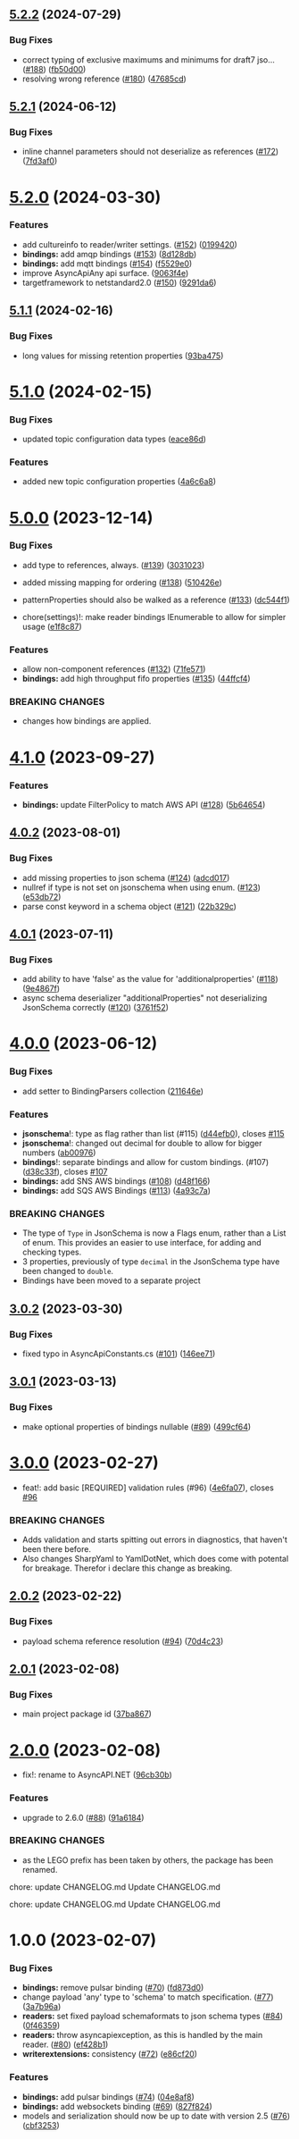 ## [5.2.2](https://github.com/LEGO/AsyncAPI.NET/compare/v5.2.1...v5.2.2) (2024-07-29)


### Bug Fixes

* correct typing of exclusive maximums and minimums for draft7 jso… ([#188](https://github.com/LEGO/AsyncAPI.NET/issues/188)) ([fb50d00](https://github.com/LEGO/AsyncAPI.NET/commit/fb50d00192896f9ac26e65df1e991854b33aa17c))
* resolving wrong reference ([#180](https://github.com/LEGO/AsyncAPI.NET/issues/180)) ([47685cd](https://github.com/LEGO/AsyncAPI.NET/commit/47685cd19c7e58391625be043b1e5d82c49eedc8))

## [5.2.1](https://github.com/LEGO/AsyncAPI.NET/compare/v5.2.0...v5.2.1) (2024-06-12)


### Bug Fixes

* inline channel parameters should not deserialize as references ([#172](https://github.com/LEGO/AsyncAPI.NET/issues/172)) ([7fd3af0](https://github.com/LEGO/AsyncAPI.NET/commit/7fd3af0e6669d18e805e0bab9cafac819ea64c1d))

# [5.2.0](https://github.com/LEGO/AsyncAPI.NET/compare/v5.1.1...v5.2.0) (2024-03-30)


### Features

* add cultureinfo to reader/writer settings. ([#152](https://github.com/LEGO/AsyncAPI.NET/issues/152)) ([0199420](https://github.com/LEGO/AsyncAPI.NET/commit/01994205ecde4e17317762374b03ec23aad17022))
* **bindings:** add amqp bindings ([#153](https://github.com/LEGO/AsyncAPI.NET/issues/153)) ([8d128db](https://github.com/LEGO/AsyncAPI.NET/commit/8d128db869d8164cfaad156d4f29a7130a00827e))
* **bindings:** add mqtt bindings ([#154](https://github.com/LEGO/AsyncAPI.NET/issues/154)) ([f5529e0](https://github.com/LEGO/AsyncAPI.NET/commit/f5529e0e96d139e0cb1958d6b0620ed826e21cb5))
* improve AsyncApiAny api surface. ([9063f4e](https://github.com/LEGO/AsyncAPI.NET/commit/9063f4e4f19929f8ccbdee5bd46dd9e27a3e0c08))
* targetframework to netstandard2.0 ([#150](https://github.com/LEGO/AsyncAPI.NET/issues/150)) ([9291da6](https://github.com/LEGO/AsyncAPI.NET/commit/9291da603335fd202b59f421945629952f136296))

## [5.1.1](https://github.com/LEGO/AsyncAPI.NET/compare/v5.1.0...v5.1.1) (2024-02-16)


### Bug Fixes

* long values for missing retention properties ([93ba475](https://github.com/LEGO/AsyncAPI.NET/commit/93ba4755babd05a0d21f3530aab417eeed3b7073))

# [5.1.0](https://github.com/LEGO/AsyncAPI.NET/compare/v5.0.0...v5.1.0) (2024-02-15)


### Bug Fixes

* updated topic configuration data types ([eace86d](https://github.com/LEGO/AsyncAPI.NET/commit/eace86dde4fc704d4652d19e7073be3b37ade6c7))


### Features

* added new topic configuration properties ([4a6c6a8](https://github.com/LEGO/AsyncAPI.NET/commit/4a6c6a8fed3a970153bd511daad5e614dbcdf2df))

# [5.0.0](https://github.com/LEGO/AsyncAPI.NET/compare/v4.1.0...v5.0.0) (2023-12-14)


### Bug Fixes

* add type to references, always. ([#139](https://github.com/LEGO/AsyncAPI.NET/issues/139)) ([3031023](https://github.com/LEGO/AsyncAPI.NET/commit/30310232bb3869258486d9f7f85721d4e3fb46eb))
* added missing mapping for ordering ([#138](https://github.com/LEGO/AsyncAPI.NET/issues/138)) ([510426e](https://github.com/LEGO/AsyncAPI.NET/commit/510426e200b4fe97ad1b8e9a6e94a615593c2a3c))
* patternProperties should also be walked as a reference ([#133](https://github.com/LEGO/AsyncAPI.NET/issues/133)) ([dc544f1](https://github.com/LEGO/AsyncAPI.NET/commit/dc544f1c01be3b95ded08ee894453ce8529eafb3))


* chore(settings)!: make reader bindings IEnumerable to allow for simpler usage ([e1f8c87](https://github.com/LEGO/AsyncAPI.NET/commit/e1f8c8766767ce642546a911810064a5234f04c3))


### Features

* allow non-component references ([#132](https://github.com/LEGO/AsyncAPI.NET/issues/132)) ([71fe571](https://github.com/LEGO/AsyncAPI.NET/commit/71fe571a3db0b4fbc13f4573b4d4b53f4f6b0911))
* **bindings:** add high throughput fifo properties ([#135](https://github.com/LEGO/AsyncAPI.NET/issues/135)) ([44ffcf4](https://github.com/LEGO/AsyncAPI.NET/commit/44ffcf4ceaf06a5168597e1eeb9407f09d47ab23))


### BREAKING CHANGES

* changes how bindings are applied.

# [4.1.0](https://github.com/LEGO/AsyncAPI.NET/compare/v4.0.2...v4.1.0) (2023-09-27)


### Features

* **bindings:** update FilterPolicy to match AWS API ([#128](https://github.com/LEGO/AsyncAPI.NET/issues/128)) ([5b64654](https://github.com/LEGO/AsyncAPI.NET/commit/5b6465474ae09d42a27377bf04d58fdbd1dd8a59))

## [4.0.2](https://github.com/LEGO/AsyncAPI.NET/compare/v4.0.1...v4.0.2) (2023-08-01)


### Bug Fixes

* add missing properties to json schema ([#124](https://github.com/LEGO/AsyncAPI.NET/issues/124)) ([adcd017](https://github.com/LEGO/AsyncAPI.NET/commit/adcd017b3ff6875eddac9649c2c95c398e49dec0))
* nullref if type is not set on jsonschema when using enum. ([#123](https://github.com/LEGO/AsyncAPI.NET/issues/123)) ([e53db72](https://github.com/LEGO/AsyncAPI.NET/commit/e53db729813bd76c17a335baf9bf0d0efc34e0bc))
* parse const keyword in a schema object ([#121](https://github.com/LEGO/AsyncAPI.NET/issues/121)) ([22b329c](https://github.com/LEGO/AsyncAPI.NET/commit/22b329c6c8068e4ff2090cb6dd11bab2d5a254a5))

## [4.0.1](https://github.com/LEGO/AsyncAPI.NET/compare/v4.0.0...v4.0.1) (2023-07-11)


### Bug Fixes

* add ability to have 'false' as the value for 'additionalproperties' ([#118](https://github.com/LEGO/AsyncAPI.NET/issues/118)) ([9e4867f](https://github.com/LEGO/AsyncAPI.NET/commit/9e4867fbec9377964489e53c71f38a239e359cdf))
* async schema deserializer "additionalProperties" not deserializing JsonSchema correctly ([#120](https://github.com/LEGO/AsyncAPI.NET/issues/120)) ([3761f52](https://github.com/LEGO/AsyncAPI.NET/commit/3761f521570268febb8b00fde9896379acb7047b))

# [4.0.0](https://github.com/LEGO/AsyncAPI.NET/compare/v3.0.2...v4.0.0) (2023-06-12)


### Bug Fixes

* add setter to BindingParsers collection ([211646e](https://github.com/LEGO/AsyncAPI.NET/commit/211646e95b82b3e32563fe75c57656cd6882267b))


### Features

* **jsonschema**!: type as flag rather than list (#115) ([d44efb0](https://github.com/LEGO/AsyncAPI.NET/commit/d44efb048402c70377064b87bd962b0e455e08b3)), closes [#115](https://github.com/LEGO/AsyncAPI.NET/issues/115)
* **jsonschema**!: changed out decimal for double to allow for bigger numbers ([ab00976](https://github.com/LEGO/AsyncAPI.NET/commit/ab009764a916171c8926c129384ce18b3162e71e))
* **bindings**!: separate bindings and allow for custom bindings. (#107) ([d38c33f](https://github.com/LEGO/AsyncAPI.NET/commit/d38c33f14d6de73e2563e29534965b06d423edac)), closes [#107](https://github.com/LEGO/AsyncAPI.NET/issues/107)
* **bindings:** add SNS AWS bindings ([#108](https://github.com/LEGO/AsyncAPI.NET/issues/108)) ([d48f166](https://github.com/LEGO/AsyncAPI.NET/commit/d48f1669ebfd9ad3f661b2b5928df1d622a4e7ba))
* **bindings:** add SQS AWS Bindings ([#113](https://github.com/LEGO/AsyncAPI.NET/issues/113)) ([4a93c7a](https://github.com/LEGO/AsyncAPI.NET/commit/4a93c7a26dbc0dd28914ac96575070deb0a6d2c1))


### BREAKING CHANGES

* The type of `Type` in JsonSchema is now a Flags enum, rather than a List of enum. This provides an easier to use interface, for adding and checking types.
* 3 properties, previously of type `decimal` in the JsonSchema type have been changed to `double`.
* Bindings have been moved to a separate project

## [3.0.2](https://github.com/LEGO/AsyncAPI.NET/compare/v3.0.1...v3.0.2) (2023-03-30)


### Bug Fixes

* fixed typo in AsyncApiConstants.cs ([#101](https://github.com/LEGO/AsyncAPI.NET/issues/101)) ([146ee71](https://github.com/LEGO/AsyncAPI.NET/commit/146ee71082fb0eab4fc4231f3564bc8f7b73d779))

## [3.0.1](https://github.com/LEGO/AsyncAPI.NET/compare/v3.0.0...v3.0.1) (2023-03-13)


### Bug Fixes

* make optional properties of bindings nullable ([#89](https://github.com/LEGO/AsyncAPI.NET/issues/89)) ([499cf64](https://github.com/LEGO/AsyncAPI.NET/commit/499cf64a54fda10a7fc6f870d406e11b142faff4))

# [3.0.0](https://github.com/LEGO/AsyncAPI.NET/compare/v2.0.2...v3.0.0) (2023-02-27)


* feat!: add basic [REQUIRED] validation rules (#96) ([4e6fa07](https://github.com/LEGO/AsyncAPI.NET/commit/4e6fa070663e7c173ae7c731d327b9102fa67ba0)), closes [#96](https://github.com/LEGO/AsyncAPI.NET/issues/96)


### BREAKING CHANGES

* Adds validation and starts spitting out errors in diagnostics, that haven't been there before.
* Also changes SharpYaml to YamlDotNet, which does come with potental for breakage.
Therefor i declare this change as breaking.

## [2.0.2](https://github.com/LEGO/AsyncAPI.NET/compare/v2.0.1...v2.0.2) (2023-02-22)


### Bug Fixes

* payload schema reference resolution ([#94](https://github.com/LEGO/AsyncAPI.NET/issues/94)) ([70d4c23](https://github.com/LEGO/AsyncAPI.NET/commit/70d4c23634ae588da265fe79f5ae934d0bfe8c6a))

## [2.0.1](https://github.com/LEGO/AsyncAPI.NET/compare/v2.0.0...v2.0.1) (2023-02-08)


### Bug Fixes

* main project package id ([37ba867](https://github.com/LEGO/AsyncAPI.NET/commit/37ba8676eab24c35d2cdf8315381e96c60770221))

# [2.0.0](https://github.com/LEGO/AsyncAPI.NET/compare/v1.0.0...v2.0.0) (2023-02-08)


* fix!: rename to AsyncAPI.NET ([96cb30b](https://github.com/LEGO/AsyncAPI.NET/commit/96cb30b746f69600d8a21cdd263acb5a1251761d))


### Features

* upgrade to 2.6.0 ([#88](https://github.com/LEGO/AsyncAPI.NET/issues/88)) ([91a6184](https://github.com/LEGO/AsyncAPI.NET/commit/91a6184e314beb9a593d2bb7d397120722677348))


### BREAKING CHANGES

* as the LEGO prefix has been taken by others, the package has been renamed.


chore: update CHANGELOG.md
Update CHANGELOG.md

chore: update CHANGELOG.md
Update CHANGELOG.md

# 1.0.0 (2023-02-07)


### Bug Fixes

* **bindings:** remove pulsar binding ([#70](https://github.com/LEGO/AsyncAPI.NET/issues/70)) ([fd873d0](https://github.com/LEGO/AsyncAPI.NET/commit/fd873d049b8fa25adf67fb65bdba1e3b3882d3e7))
* change payload 'any' type to 'schema' to match specification. ([#77](https://github.com/LEGO/AsyncAPI.NET/issues/77)) ([3a7b96a](https://github.com/LEGO/AsyncAPI.NET/commit/3a7b96ad3c8d58462e13b4c0d161ecb81455e132))
* **readers:** set fixed payload schemaformats to json schema types ([#84](https://github.com/LEGO/AsyncAPI.NET/issues/84)) ([0f46359](https://github.com/LEGO/AsyncAPI.NET/commit/0f46359663d242d1ba0ec09378a355f4e38de4c4))
* **readers:** throw asyncapiexception, as this is handled by the main reader. ([#80](https://github.com/LEGO/AsyncAPI.NET/issues/80)) ([ef428b1](https://github.com/LEGO/AsyncAPI.NET/commit/ef428b1df7df80daf20772765345588827998b01))
* **writerextensions:** consistency ([#72](https://github.com/LEGO/AsyncAPI.NET/issues/72)) ([e86cf20](https://github.com/LEGO/AsyncAPI.NET/commit/e86cf203ac464fb7dc58184c253048f2814696be))


### Features

* **bindings:** add pulsar bindings ([#74](https://github.com/LEGO/AsyncAPI.NET/issues/74)) ([04e8af8](https://github.com/LEGO/AsyncAPI.NET/commit/04e8af8ffea3ef9520418169463590b222213d6a))
* **bindings:** add websockets binding ([#69](https://github.com/LEGO/AsyncAPI.NET/issues/69)) ([827f824](https://github.com/LEGO/AsyncAPI.NET/commit/827f82424679fef4be3547d3981427a333841d34))
* models and serialization should now be up to date with version 2.5 ([#76](https://github.com/LEGO/AsyncAPI.NET/issues/76)) ([cbf3253](https://github.com/LEGO/AsyncAPI.NET/commit/cbf325392b4b1fb726f72e6d2439f050b7138ef5))
